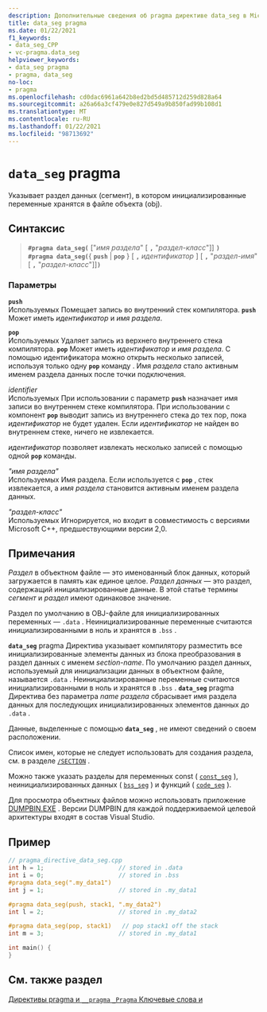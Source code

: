 ```yaml
---
description: Дополнительные сведения об pragma директиве data_seg в Microsoft C/C++
title: data_seg pragma
ms.date: 01/22/2021
f1_keywords:
- data_seg_CPP
- vc-pragma.data_seg
helpviewer_keywords:
- data_seg pragma
- pragma, data_seg
no-loc:
- pragma
ms.openlocfilehash: cd0dac6961a642b8ed2bd5d485712d259d828a64
ms.sourcegitcommit: a26a66a3cf479e0e827d549a9b850fad99b108d1
ms.translationtype: MT
ms.contentlocale: ru-RU
ms.lasthandoff: 01/22/2021
ms.locfileid: "98713692"
---
```

# <a name="data_seg-no-locpragma"></a>`data_seg` pragma

Указывает раздел данных (сегмент), в котором инициализированные переменные хранятся в файле объекта (obj).

## <a name="syntax"></a>Синтаксис

> **`#pragma data_seg(`** ["*имя раздела*" [ **`,`** "*раздел-класс*"]] **`)`**\
> **`#pragma data_seg(`**{ **`push`**  |  **`pop`** } [ **`,`** *идентификатор* ] [ **`,`** "*раздел-имя*" [ **`,`** "*раздел-класс*"]]**`)`**

### <a name="parameters"></a>Параметры

**`push`**\
Используемых Помещает запись во внутренний стек компилятора. **`push`** Может иметь *идентификатор* и *имя раздела*.

**`pop`**\
Используемых Удаляет запись из верхнего внутреннего стека компилятора. **`pop`** Может иметь *идентификатор* и *имя раздела*. С помощью идентификатора можно открыть несколько записей, используя только одну **`pop`** команду . Имя *раздела* стало активным именем раздела данных после точки подключения.

*identifier*\
Используемых При использовании с параметр **`push`** назначает имя записи во внутреннем стеке компилятора. При использовании с компонент **`pop`** выводит запись из внутреннего стека до тех пор, пока *идентификатор* не будет удален. Если *идентификатор* не найден во внутреннем стеке, ничего не извлекается.

*идентификатор* позволяет извлекать несколько записей с помощью одной **`pop`** команды.

*"имя раздела"*\
Используемых Имя раздела. Если используется с **`pop`** , стек извлекается, а *имя раздела* становится активным именем раздела данных.

*"раздел-класс"*\
Используемых Игнорируется, но входит в совместимость с версиями Microsoft C++, предшествующими версии 2,0.

## <a name="remarks"></a>Примечания

*Раздел* в объектном файле — это именованный блок данных, который загружается в память как единое целое. *Раздел данных* — это раздел, содержащий инициализированные данные. В этой статье термины *сегмент* и *раздел* имеют одинаковое значение.

Раздел по умолчанию в OBJ-файле для инициализированных переменных — `.data` . Неинициализированные переменные считаются инициализированными в ноль и хранятся в `.bss` .

**`data_seg`** pragma Директива указывает компилятору разместить все инициализированные элементы данных из блока преобразования в раздел данных с именем *section-name*. По умолчанию раздел данных, используемый для инициализации данных в объектном файле, называется `.data` . Неинициализированные переменные считаются инициализированными в ноль и хранятся в `.bss` . **`data_seg`** pragma Директива без параметра *name раздела* сбрасывает имя раздела данных для последующих инициализированных элементов данных до `.data` .

Данные, выделенные с помощью **`data_seg`** , не имеют сведений о своем расположении.

Список имен, которые не следует использовать для создания раздела, см. в разделе [`/SECTION`](../build/reference/section-specify-section-attributes.md) .

Можно также указать разделы для переменных const ( [`const_seg`](../preprocessor/const-seg.md) ), неинициализированных данных ( [`bss_seg`](../preprocessor/bss-seg.md) ) и функций ( [`code_seg`](../preprocessor/code-seg.md) ).

Для просмотра объектных файлов можно использовать приложение [DUMPBIN.EXE](../build/reference/dumpbin-command-line.md) . Версии DUMPBIN для каждой поддерживаемой целевой архитектуры входят в состав Visual Studio.

## <a name="example"></a>Пример

```cpp
// pragma_directive_data_seg.cpp
int h = 1;                     // stored in .data
int i = 0;                     // stored in .bss
#pragma data_seg(".my_data1")
int j = 1;                     // stored in .my_data1

#pragma data_seg(push, stack1, ".my_data2")
int l = 2;                     // stored in .my_data2

#pragma data_seg(pop, stack1)   // pop stack1 off the stack
int m = 3;                     // stored in .my_data1

int main() {
}
```

## <a name="see-also"></a>См. также раздел

[Директивы pragma и `__pragma` `_Pragma` Ключевые слова и](./pragma-directives-and-the-pragma-keyword.md)
